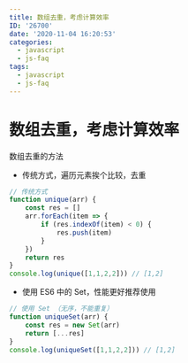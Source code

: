 ```yaml
---
title: 数组去重，考虑计算效率
ID: '26700'
date: '2020-11-04 16:20:53'
categories:
  - javascript
  - js-faq
tags:
  - javascript
  - js-faq
---
```


# 数组去重，考虑计算效率

数组去重的方法

- 传统方式，遍历元素挨个比较，去重

``` js 
// 传统方式
function unique(arr) {
    const res = []
    arr.forEach(item => {
        if (res.indexOf(item) < 0) {
            res.push(item)
        }
    })
    return res
}
console.log(unique([1,1,2,2])) // [1,2]
```

- 使用 ES6 中的 Set，性能更好推荐使用

``` js 
// 使用 Set （无序，不能重复）
function uniqueSet(arr) {
    const res = new Set(arr)
    return [...res]
}
console.log(uniqueSet([1,1,2,2])) // [1,2]
```
 
 
 
 
 
